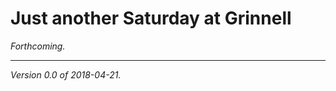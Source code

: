 Just another Saturday at Grinnell
=================================

*Forthcoming.*

---

*Version 0.0 of 2018-04-21.*
